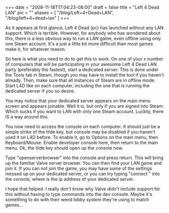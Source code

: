 
+++
date = "2008-11-18T17:04:23-08:00"
draft = false
title = "Left 4 Dead LAN"
pic = ""
aliases = [
  "/blog/Left+4+Dead+LAN",
  "/blog/left+4+dead+lan"
]
+++

<p>
    As it appears at first glance, Left 4 Dead (pc) has launched without any LAN support.  Which is terrible.  However,
    for anybody who has wondered about this, there is a less obvious way to run a LAN game,  even offline using only
    one Steam account.  It's a just a little bit more difficult than most games make it, for whatever reason.
    </p>
    <p>
    So here is what you need to do to get this to work.  On one of your x number of computers that will be participating
    in your awesome Left 4 Dead LAN party (preferably the fastest), start a dedicated server.  This is done under the 
    Tools tab in Steam, though you may have to install the tool if you haven't already.  Then, make sure that all 
    instances of Steam are in offline mode.  Start L4D like on each computer, including the one that is running the 
    dedicated server if you so desire.
    </p>
    <p>
    You may notice that your dedicated server appears on the main menu screen and appears joinable.  Well it is, but only
    if you are signed into Steam.  Which sucks if you want to LAN with only one Steam account.  Luckily, there IS a way
    around this.
    </p>
    <p>
    You now need to access the console on each computer.  It should just be a simple strike of the tilde key, but console
    may be disabled if you haven't used it on L4D before.  To enable it, go to Options on the main menu, then
    Keyboard/Mouse.  Enable developer console here, then return to the main menu.  Ok, the tilde key should open up the 
    console now.
    </p>
    <p>
    Type "openserverbrowser" into the console and press return.  This will bring up the familiar Valve server browser.
    You can then find your LAN game and join it.  If you can not join the game, you may have some of the settings messed
    up on your dedicated server, or you can try typing "connect <ip address>" into the console, where <ip address> is the
    ip address of your dedicated server.    
    </p>
    <p>
    I hope that helped.  I really don't know why Valve didn't include support for this without having to type commands
    into the dev console.  Maybe it's something to do with their weird lobby system they're using to match games...    
    </p>
